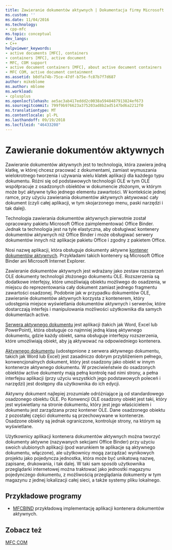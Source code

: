 ```yaml
---
title: Zawieranie dokumentów aktywnych | Dokumentacja firmy Microsoft
ms.custom: ''
ms.date: 11/04/2016
ms.technology:
- cpp-mfc
ms.topic: conceptual
dev_langs:
- C++
helpviewer_keywords:
- active documents [MFC], containers
- containers [MFC], active document
- MFC, COM support
- active document containers [MFC], about active document containers
- MFC COM, active document containment
ms.assetid: b8dfa74b-75ce-47df-b75e-fc87b7f7d687
author: mikeblome
ms.author: mblome
ms.workload:
- cplusplus
ms.openlocfilehash: ae5ac3ab417eddd2c0038a5948487913824ef673
ms.sourcegitcommit: 799f9b976623a375203ad8b2ad5147bd6a2212f0
ms.translationtype: MT
ms.contentlocale: pl-PL
ms.lasthandoff: 09/19/2018
ms.locfileid: "46433208"
---
```

# <a name="active-document-containment"></a>Zawieranie dokumentów aktywnych

Zawieranie dokumentów aktywnych jest to technologia, która zawiera jedną klatkę, w której chcesz pracować z dokumentami, zamiast wymuszania wielokrotnego tworzenia i używania wielu klatek aplikacji dla każdego typu dokumentu. Różni się od podstawowych technologii OLE w tym OLE współpracuje z osadzonych obiektów w dokumencie złożonym, w którym może być aktywne tylko jednego elementu zawartości. W kontekście jednej ramce, przy użyciu zawierania dokumentów aktywnych aktywować cały dokument (czyli całej aplikacji, w tym skojarzonego menu, paski narzędzi i tak dalej).

Technologia zawierania dokumentów aktywnych pierwotnie został opracowany pakietu Microsoft Office zaimplementować Office Binder. Jednak ta technologia jest na tyle elastyczna, aby obsługiwać kontenery dokumentów aktywnych niż Office Binder i może obsługiwać serwery dokumentów innych niż aplikacje pakietu Office i zgodny z pakietem Office.

Nosi nazwę aplikacji, która obsługuje dokumenty aktywne [kontener dokumentów aktywnych](../mfc/active-document-containers.md). Przykładami takich kontenery są Microsoft Office Binder ani Microsoft Internet Explorer.

Zawieranie dokumentów aktywnych jest wdrażany jako zestaw rozszerzeń OLE dokumenty technologii złożonego dokumentu OLE. Rozszerzenia są dodatkowe interfejsy, które umożliwiają obiektu możliwego do osadzenia, w miejscu do reprezentowania cały dokument zamiast jednego fragmentu zawartości osadzonej. Podobnie jak w przypadku dokumentów OLE, zawieranie dokumentów aktywnych korzysta z kontenerem, który udostępnia miejsce wyświetlania dokumentów aktywnych i serwerów, które dostarczają interfejs i manipulowania możliwości użytkownika dla samych dokumentach active.

[Serwera aktywnego dokumentu](../mfc/active-document-servers.md) jest aplikacji (takich jak Word, Excel lub PowerPoint), która obsługuje co najmniej jedną klasę aktywnego dokumentu, gdzie każdy obiekt, sama obsługuje interfejsy rozszerzenia, które umożliwiają obiekt, aby ją aktywować na odpowiedniego kontenera.

[Aktywnego dokumentu](../mfc/active-documents.md) (udostępnione z serwera aktywnego dokumentu, takich jak Word lub Excel) jest zasadniczo dobrym przybliżeniem pełnego, konwencjonalnych dokument, który jest osadzony jako obiekt w innym kontenerze aktywnego dokumentu. W przeciwieństwie do osadzonych obiektów active dokumenty mają pełną kontrolę nad nimi strony, a pełna interfejsu aplikacji (przy użyciu wszystkich jego podstawowych poleceń i narzędzi) jest dostępny dla użytkownika do ich edycji.

Aktywny dokument najlepiej zrozumiałe odróżniające ją od standardowego osadzonego obiektu OLE. Po Konwencji OLE osadzony obiekt jest taki, który jest wyświetlany na stronie dokumentu, który jest jego właścicielem i dokumentu jest zarządzana przez kontener OLE. Dane osadzonego obiektu z pozostałej części dokumentu są przechowywane w kontenerze. Osadzone obiekty są jednak ograniczone, kontroluje strony, na którym są wyświetlane.

Użytkownicy aplikacji kontenera dokumentów aktywnych można tworzyć dokumenty aktywne (nazywanych sekcjami Office Binder) przy użyciu swoich ulubionych aplikacji (pod warunkiem te aplikacje są aktywnego dokumentu, włączone), ale użytkownicy mogą zarządzać wynikowych projektu jako pojedyncza jednostka, która może być unikatową nazwę, zapisane, drukowania, i tak dalej. W taki sam sposób użytkownika przeglądarki internetowej można traktować jako jednostki magazynu pojedynczego dokumentu, z możliwością przeglądania dokumenty w tym magazynu z jednej lokalizacji całej sieci, a także systemy pliku lokalnego.

## <a name="sample-programs"></a>Przykładowe programy

- [MFCBIND](../visual-cpp-samples.md) przykładową implementację aplikacji kontenera dokumentów aktywnych.

## <a name="see-also"></a>Zobacz też

[MFC COM](../mfc/mfc-com.md)

